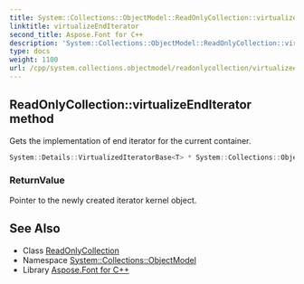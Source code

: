 ```yaml
---
title: System::Collections::ObjectModel::ReadOnlyCollection::virtualizeEndIterator method
linktitle: virtualizeEndIterator
second_title: Aspose.Font for C++
description: 'System::Collections::ObjectModel::ReadOnlyCollection::virtualizeEndIterator method. Gets the implementation of end iterator for the current container in C++.'
type: docs
weight: 1100
url: /cpp/system.collections.objectmodel/readonlycollection/virtualizeenditerator/
---
```

## ReadOnlyCollection::virtualizeEndIterator method


Gets the implementation of end iterator for the current container.

```cpp
System::Details::VirtualizedIteratorBase<T> * System::Collections::ObjectModel::ReadOnlyCollection<T>::virtualizeEndIterator() override
```


### ReturnValue

Pointer to the newly created iterator kernel object.

## See Also

* Class [ReadOnlyCollection](../)
* Namespace [System::Collections::ObjectModel](../../)
* Library [Aspose.Font for C++](../../../)
